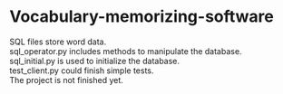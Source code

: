 # Vocabulary-memorizing-software
SQL files store word data.  
sql_operator.py includes methods to manipulate the database.  
sql_initial.py is used to initialize the database.  
test_client.py could finish simple tests.  
The project is not finished yet.  
